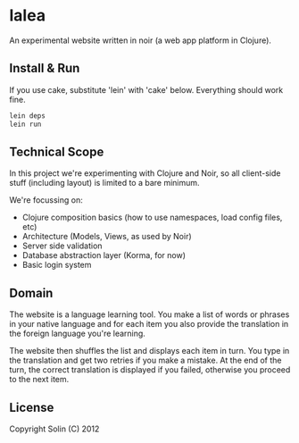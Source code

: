 # lalea

An experimental website written in noir (a web app platform in Clojure). 

## Install & Run

If you use cake, substitute 'lein' with 'cake' below. Everything should work fine.

```bash
lein deps
lein run
```

## Technical Scope

In this project we're experimenting with Clojure and Noir, so all client-side 
stuff (including layout) is limited to a bare minimum.

We're focussing on:

* Clojure composition basics (how to use namespaces, load config files, etc)
* Architecture (Models, Views, as used by Noir)
* Server side validation
* Database abstraction layer (Korma, for now)
* Basic login system


## Domain

The website is a language learning tool. You make a list of words or phrases in
your native language and for each item you also provide the translation in the 
foreign language you're learning.

The website then shuffles the list and displays each item in turn. You type in 
the translation and get two retries if you make a mistake. At the end of the 
turn, the correct translation is displayed if you failed, otherwise you proceed 
to the next item.


## License

Copyright Solin (C) 2012
